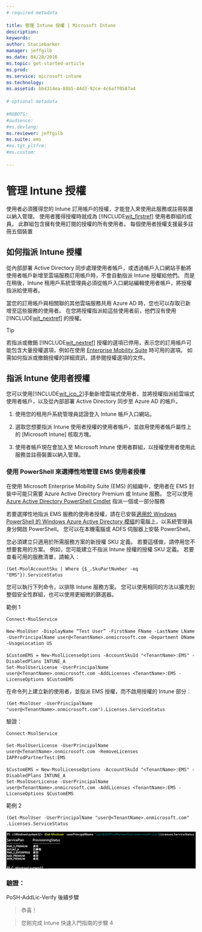 ```yaml
---
# required metadata

title: 管理 Intune 授權 | Microsoft Intune
description:
keywords:
author: Staciebarker
manager: jeffgilb
ms.date: 04/28/2016
ms.topic: get-started-article
ms.prod:
ms.service: microsoft-intune
ms.technology:
ms.assetid: bb4314ea-88b5-44d3-92ce-4c6aff0587a4

# optional metadata

#ROBOTS:
#audience:
#ms.devlang:
ms.reviewer: jeffgilb
ms.suite: ems
#ms.tgt_pltfrm:
#ms.custom:

---
```


# 管理 Intune 授權
使用者必須獲得您的 Intune 訂用帳戶的授權，才能登入來使用此服務或註冊裝置以納入管理。 使用者獲得授權時就成為 [!INCLUDE[wit_firstref](../includes/wit_firstref_md.md)] 使用者群組的成員。 此群組包含擁有使用訂閱的授權的所有使用者。 每個使用者授權支援最多註冊五個裝置

## 如何指派 Intune 授權
從內部部署 Active Directory 同步處理使用者帳戶，或透過帳戶入口網站手動將使用者帳戶新增至雲端服務訂用帳戶時，不會自動指派 Intune 授權給他們。 而是在稍後，Intune 租用戶系統管理員必須從帳戶入口網站編輯使用者帳戶，將授權指派給使用者。

當您的訂用帳戶與相關聯的其他雲端服務共用 Azure AD 時，您也可以存取已新增至這些服務的使用者。 在您將授權指派給這些使用者前，他們沒有使用 [!INCLUDE[wit_nextref](../includes/wit_nextref_md.md)] 的授權。

> [!TIP]
> 若指派或撤銷 [!INCLUDE[wit_nextref](../includes/wit_nextref_md.md)] 授權的選項已停用，表示您的訂用帳戶可能包含大量授權選項，例如在使用 [Enterprise Mobility Suite](https://www.microsoft.com/en-us/server-cloud/enterprise-mobility/overview.aspx) 時可用的選項。 如需如何指派或撤銷授權的詳細資訊，請參閱授權選項的文件。

## 指派 Intune 使用者授權

您可以使用[!INCLUDE[wit_icp_2](../includes/wit_icp_2_md.md)]手動新增雲端式使用者，並將授權指派給雲端式使用者帳戶，以及從內部部署 Active Directory 同步至 Azure AD 的帳戶。

1.  使用您的租用戶系統管理員認證登入 Intune 帳戶入口網站。

2.  選取您想要指派 Intune 使用者授權的使用者帳戶，並啟用使用者帳戶屬性上的 [Microsoft Intune] 核取方塊。

3.  使用者帳戶現在會加入至 Microsoft Intune 使用者群組，以授權使用者使用此服務並註冊裝置以納入管理。

### 使用 PowerShell 來選擇性地管理 EMS 使用者授權
在使用 Microsoft Enterprise Mobility Suite (EMS) 的組織中，使用者在 EMS 封裝中可能只需要 Azure Active Directory Premium 或 Intune 服務。 您可以使用 [Azure Active Directory PowerShell Cmdlet](https://msdn.microsoft.com/library/jj151815.aspx) 指派一個或一部分服務 

若要選擇性地指派 EMS 服務的使用者授權，請在已安裝[適用於 Windows PowerShell 的 Windows Azure Active Directory 模組](https://msdn.microsoft.com/library/jj151815.aspx#bkmk_installmodule)的電腦上，以系統管理員身分開啟 PowerShell。 您可以在本機電腦或 ADFS 伺服器上安裝 PowerShell。

您必須建立只適用於所需服務方案的新授權 SKU 定義。 若要這樣做，請停用您不想要套用的方案。 例如，您可能建立不指派 Intune 授權的授權 SKU 定義。 若要查看可用的服務清單，請輸入︰
 
    (Get-MsolAccountSku | Where {$_.SkuPartNumber -eq "EMS"}).ServiceStatus 

您可以執行下列命令，以排除 Intune 服務方案。 您可以使用相同的方法以擴充到整個安全性群組，也可以使用更細微的篩選器。 

範例 1

    Connect-MsolService 
        
    New-MsolUser -DisplayName “Test User” -FirstName FName -LastName LName -UserPrincipalName user@<TenantName>.onmicrosoft.com –Department DName -UsageLocation US
    
    $CustomEMS = New-MsolLicenseOptions -AccountSkuId "<TenantName>:EMS" -DisabledPlans INTUNE_A
    Set-MsolUserLicense -UserPrincipalName user@<TenantName>.onmicrosoft.com -AddLicenses <TenantName>:EMS -LicenseOptions $CustomEMS 
    

在命令列上建立新的使用者，並指派 EMS 授權，而不啟用授權的 Intune 部分︰

    (Get-MsolUser -UserPrincipalName "user@<TenantName>.onmicrosoft.com").Licenses.ServiceStatus

驗證：

    Connect-MsolService 
    
    Set-MsolUserLicense -UserPrincipalName user@<TenantName>.onmicrosoft.com -RemoveLicenses IAPProdPartnerTest:EMS
    
    $CustomEMS = New-MsolLicenseOptions -AccountSkuId "<TenantName>:EMS" -DisabledPlans INTUNE_A
    Set-MsolUserLicense -UserPrincipalName user@<TenantName>.onmicrosoft.com -AddLicenses <TenantName>:EMS -LicenseOptions $CustomEMS
 
範例 2
 
    (Get-MsolUser -UserPrincipalName "user@<TenantName>.onmicrosoft.com" .Licenses.ServiceStatus

![對於已獲指派授權的使用者，停用 EMS 授權的 Intune 部分︰](./media/posh-addlic-verify.png)

### 驗證：
PoSH-AddLic-Verify 後續步驟
>恭喜！

>您剛完成 Intune 快速入門指南的步驟 4  


<!--HONumber=May16_HO2-->


